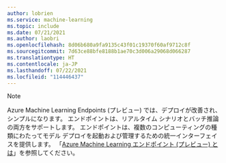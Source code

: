 ```yaml
---
author: lobrien
ms.service: machine-learning
ms.topic: include
ms.date: 07/21/2021
ms.author: laobri
ms.openlocfilehash: 8d06b680a9fa9135c43f01c19370f60af9712c8f
ms.sourcegitcommit: 7d63ce88bfe8188b1ae70c3d006a29068d066287
ms.translationtype: HT
ms.contentlocale: ja-JP
ms.lasthandoff: 07/22/2021
ms.locfileid: "114446437"
---
```

> [!NOTE]
> Azure Machine Learning Endpoints (プレビュー) では、デプロイが改善され、シンプルになります。 エンドポイントは、リアルタイム シナリオとバッチ推論の両方をサポートします。 エンドポイントは、複数のコンピューティングの種類にわたってモデル デプロイを起動および管理するための統一インターフェイスを提供します。 「[Azure Machine Learning エンドポイント (プレビュー) とは](../articles/machine-learning/concept-endpoints.md)」を参照してください。